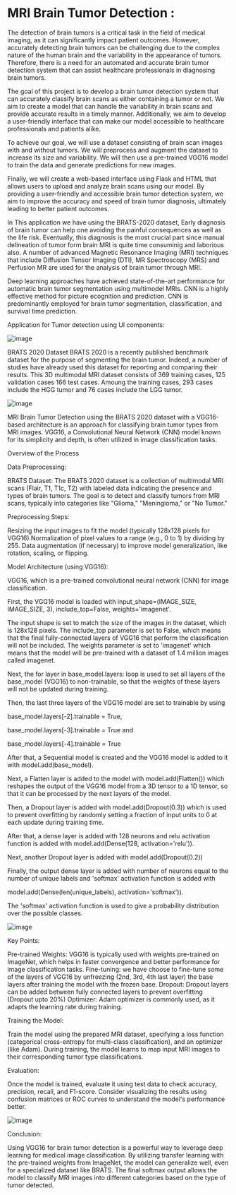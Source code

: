 # MRI Brain Tumor Detection : 

The detection of brain tumors is a critical task in the field of medical imaging, as it can significantly impact patient outcomes. However, accurately detecting brain tumors can be challenging due to the complex nature of the human brain and the variability in the appearance of tumors. Therefore, there is a need for an automated and accurate brain tumor detection system that can assist healthcare professionals in diagnosing brain tumors.

The goal of this project is to develop a brain tumor detection system that can accurately classify brain scans as either containing a tumor or not. We aim to create a model that can handle the variability in brain scans and provide accurate results in a timely manner. Additionally, we aim to develop a user-friendly interface that can make our model accessible to healthcare professionals and patients alike.

To achieve our goal, we will use a dataset consisting of brain scan images with and without tumors. We will preprocess and augment the dataset to increase its size and variability. We will then use a pre-trained VGG16 model to train the data and generate predictions for new images.

Finally, we will create a web-based interface using Flask and HTML that allows users to upload and analyze brain scans using our model. By providing a user-friendly and accessible brain tumor detection system, we aim to improve the accuracy and speed of brain tumor diagnosis, ultimately leading to better patient outcomes.

In This application we have using the BRATS-2020 dataset, Early diagnosis of brain tumor can help one avoiding the painful consequences as well as the life risk. Eventually, this diagnosis is the most crucial part since manual delineation of tumor form brain MRI is quite time consuminig and laborious also. A number of advanced Magnetic Resonance Imaging (MRI) techniques that include Diffusion Tensor Imaging (DTI), MR Spectroscopy (MRS) and Perfusion MR are used for the analysis of brain tumor through MRI.

Deep learning approaches have achieved state-of-the-art performance for automatic brain tumor segmentation using multimodel MRIs. CNN is a highly effective method for picture ecognition and prediction. CNN is predominantly employed for brain tumor segmentation, classification, and survival time prediction. 

Application for Tumor detection using UI components:

![image](https://github.com/user-attachments/assets/1b76758d-7d77-4ee3-a4f8-885de7f13d14)


BRATS 2020 Dataset BRATS 2020 is a recently published benchmark dataset for the purpose of segmenting the brain tumor. Indeed, a number of studies have already used this dataset for reporting and comparing their results. This 3D multimodal MRI dataset consists of 369 training cases, 125 validation cases 166 test cases. Amoung the training cases, 293 cases include the HGG tumor and 76 cases include the LGG tumor.

![image](https://github.com/user-attachments/assets/e30cc6eb-1ba6-4f29-96bc-e9d966534958)


MRI Brain Tumor Detection using the BRATS 2020 dataset with a VGG16-based architecture is an approach for classifying brain tumor types from MRI images. VGG16, a Convolutional Neural Network (CNN) model known for its simplicity and depth, is often utilized in image classification tasks.

Overview of the Process

Data Preprocessing:

BRATS Dataset: The BRATS 2020 dataset is a collection of multimodal MRI scans (Flair, T1, T1c, T2) with labeled data indicating the presence and types of brain tumors. The goal is to detect and classify tumors from MRI scans, typically into categories like "Glioma," "Meningioma," or "No Tumor."

Preprocessing Steps:

Resizing the input images to fit the model (typically 128x128 pixels for VGG16).Normalization of pixel values to a range (e.g., 0 to 1) by dividing by 255.
Data augmentation (if necessary) to improve model generalization, like rotation, scaling, or flipping.

Model Architecture (using VGG16):

VGG16, which is a pre-trained convolutional neural network (CNN) for image classification.

First, the VGG16 model is loaded with input_shape=(IMAGE_SIZE, IMAGE_SIZE, 3), include_top=False, weights='imagenet'. 

The input shape is set to match the size of the images in the dataset, which is 128x128 pixels. The include_top parameter is set to False, which means that the final fully-connected layers of VGG16 that perform the classification will not be included. The weights parameter is set to 'imagenet' which means that the model will be pre-trained with a dataset of 1.4 million images called imagenet.


Next, the for layer in base_model.layers: loop is used to set all layers of the base_model (VGG16) to non-trainable, so that the weights of these layers will not be updated during training.

Then, the last three layers of the VGG16 model are set to trainable by using 

base_model.layers[-2].trainable = True,

base_model.layers[-3].trainable = True and 

base_model.layers[-4].trainable = True


After that, a Sequential model is created and the VGG16 model is added to it with model.add(base_model).


Next, a Flatten layer is added to the model with model.add(Flatten()) which reshapes the output of the VGG16 model from a 3D tensor to a 1D tensor, so that it can be processed by the next layers of the model.

Then, a Dropout layer is added with model.add(Dropout(0.3)) which is used to prevent overfitting by randomly setting a fraction of input units to 0 at each update during training time.


After that, a dense layer is added with 128 neurons and relu activation function is added with model.add(Dense(128, activation='relu')).


Next, another Dropout layer is added with model.add(Dropout(0.2))


Finally, the output dense layer is added with number of neurons equal to the number of unique labels and 'softmax' activation function is added with 

model.add(Dense(len(unique_labels), activation='softmax')). 

The 'softmax' activation function is used to give a probability distribution over the possible classes.

![image](https://github.com/user-attachments/assets/8325481e-5ef8-4b47-bfd6-2c1e25e47a10)




Key Points:


Pre-trained Weights: VGG16 is typically used with weights pre-trained on ImageNet, which helps in faster convergence and better performance for image classification tasks.
Fine-tuning: we have choose to fine-tune some of the layers of VGG16 by unfreezing (2nd, 3rd, 4th last layer) the base layers after training the model with the frozen base.
Dropout: Dropout layers can be added between fully connected layers to prevent overfitting (Dropout upto 20%)
Optimizer: Adam optimizer is commonly used, as it adapts the learning rate during training.

Training the Model:

Train the model using the prepared MRI dataset, specifying a loss function (categorical cross-entropy for multi-class classification), and an optimizer (like Adam).
During training, the model learns to map input MRI images to their corresponding tumor type classifications.

Evaluation:

Once the model is trained, evaluate it using test data to check accuracy, precision, recall, and F1-score.
Consider visualizing the results using confusion matrices or ROC curves to understand the model's performance better.

![image](https://github.com/user-attachments/assets/64a35446-6d6f-445a-b2bd-8a7c735aff0c)


Conclusion:

Using VGG16 for brain tumor detection is a powerful way to leverage deep learning for medical image classification. By utilizing transfer learning with the pre-trained weights from ImageNet, the model can generalize well, even for a specialized dataset like BRATS. The final softmax output allows the model to classify MRI images into different categories based on the type of tumor detected.


